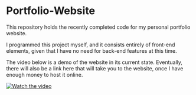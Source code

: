 # Portfolio-Website

This repository holds the recently completed code for my personal portfolio website. 

I programmed this project myself, and it consists entirely of front-end elements, given that I have no need for back-end features at this time.

The video below is a demo of the website in its current state. Eventually, there will also be a link here that will take you to the website, once I have enough money to host it online.

[![Watch the video](https://i.imgur.com/n8HqWmS.png)](https://drive.google.com/file/d/1aABWZqIeppQzaPwl-UDYHyKRg0R0uAQQ/view?usp=sharing)
